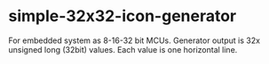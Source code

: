 # simple-32x32-icon-generator
For embedded system as 8-16-32 bit MCUs. Generator output is 32x unsigned long (32bit) values. Each value is one horizontal line.
